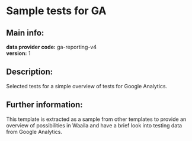 # Sample tests for GA  
## Main info:  
**data provider code:** ga-reporting-v4  
**version:** 1  
## Description:  
Selected tests for a simple overview of tests for Google Analytics.  
## Further information:  
This template is extracted as a sample from other templates to provide an overview of possibilities in Waaila and have a brief look into testing data from Google Analytics.
